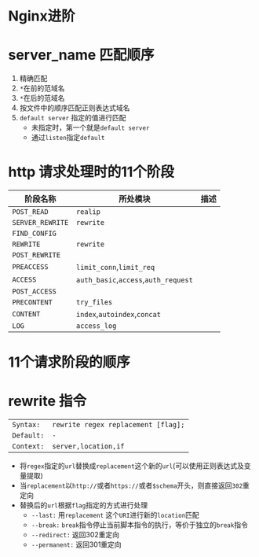 # Nginx进阶


# server_name 匹配顺序 
1. 精确匹配
2. `*`在前的范域名
3. `*`在后的范域名
4. 按文件中的顺序匹配正则表达式域名 
5. `default server` 指定的值进行匹配
    - 未指定时，第一个就是`default server`
    - 通过`listen`指定`default`

# http 请求处理时的11个阶段
| 阶段名称         | 所处模块                             | 描述 |
| ---------------- | ------------------------------------ | ---- |
| `POST_READ`      | `realip`                             |      |
| `SERVER_REWRITE` | `rewrite`                            |      |
| `FIND_CONFIG`    |                                      |      |
| `REWRITE`        | `rewrite`                            |      |
| `POST_REWRITE`   |                                      |      |
| `PREACCESS`      | `limit_conn`,`limit_req`             |      |
| `ACCESS`         | `auth_basic`,`access`,`auth_request` |      |
| `POST_ACCESS`    |                                      |      |
| `PRECONTENT`     | `try_files`                          |      |
| `CONTENT`        | `index`,`autoindex`,`concat`         |      |
| `LOG`            | `access_log`                         |      |

# 11个请求阶段的顺序 



# rewrite 指令
|            |                                     |
| ---------- | ----------------------------------- |
| `Syntax:`  | `rewrite regex replacement [flag];` |
| `Default:` | `-`                                 |
| `Context:` | `server,location,if`                |
- 将`regex`指定的`url`替换成`replacement`这个新的`url`(可以使用正则表达式及变量提取)
- 当`replacement`以`http://`或者`https://`或者`$schema`开头，则直接返回`302`重定向 
- 替换后的`url`根据`flag`指定的方式进行处理
    - `--last:` 用`replacement` 这个`URI`进行新的`location`匹配
    - `--break:` `break`指令停止当前脚本指令的执行，等价于独立的`break`指令
    - `--redirect:` 返回302重定向
    - `--permanent:` 返回301重定向

